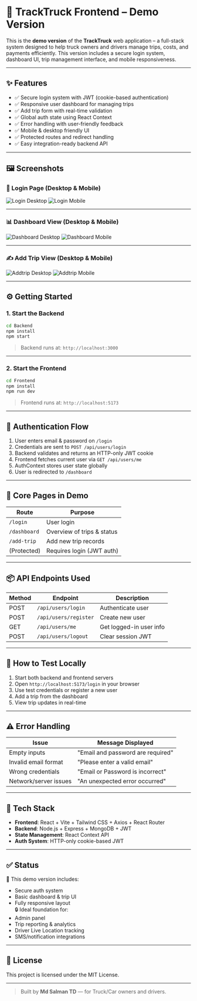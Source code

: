# 🚛 TrackTruck Frontend – Demo Version

This is the **demo version** of the **TrackTruck** web application – a full-stack system designed to help truck owners and drivers manage trips, costs, and payments efficiently. This version includes a secure login system, dashboard UI, trip management interface, and mobile responsiveness.

---

## ✨ Features

- ✅ Secure login system with JWT (cookie-based authentication)
- ✅ Responsive user dashboard for managing trips
- ✅ Add trip form with real-time validation
- ✅ Global auth state using React Context
- ✅ Error handling with user-friendly feedback
- ✅ Mobile & desktop friendly UI
- ✅ Protected routes and redirect handling
- ✅ Easy integration-ready backend API

---

## 🖼️ Screenshots

### 🔐 Login Page (Desktop & Mobile)

![Login Desktop](./public/images/login-desktop.png)
![Login Mobile](./public/images/login-mobile.png)

---

### 📊 Dashboard View (Desktop & Mobile)

![Dashboard Desktop](./public/images/dashboard-desktop.png)
![Dashboard Mobile](./public/images/dashboard-mobile.png)

---

### ✍️ Add Trip View (Desktop & Mobile)

![Addtrip Desktop](./public/images/addtrip-desktop.png)
![Addtrip Mobile](./public/images/addtrip-mobile.png)

---

## ⚙️ Getting Started

### 1. Start the Backend

```bash
cd Backend
npm install
npm start
```

> Backend runs at: `http://localhost:3000`

---

### 2. Start the Frontend

```bash
cd Frontend
npm install
npm run dev
```

> Frontend runs at: `http://localhost:5173`

---

## 🔐 Authentication Flow

1. User enters email & password on `/login`
2. Credentials are sent to `POST /api/users/login`
3. Backend validates and returns an HTTP-only JWT cookie
4. Frontend fetches current user via `GET /api/users/me`
5. AuthContext stores user state globally
6. User is redirected to `/dashboard`

---

## 🧭 Core Pages in Demo

| Route             | Purpose                        |
|------------------|--------------------------------|
| `/login`         | User login                     |
| `/dashboard`     | Overview of trips & status     |
| `/add-trip`      | Add new trip records           |
| (Protected)      | Requires login (JWT auth)      |

---

## 📦 API Endpoints Used

| Method | Endpoint               | Description              |
|--------|------------------------|--------------------------|
| POST   | `/api/users/login`     | Authenticate user        |
| POST   | `/api/users/register`  | Create new user          |
| GET    | `/api/users/me`        | Get logged-in user info  |
| POST   | `/api/users/logout`    | Clear session JWT        |

---

## 🧪 How to Test Locally

1. Start both backend and frontend servers
2. Open `http://localhost:5173/login` in your browser
3. Use test credentials or register a new user
4. Add a trip from the dashboard
5. View trip updates in real-time

---

## ⚠️ Error Handling

| Issue                     | Message Displayed                  |
|--------------------------|-------------------------------------|
| Empty inputs              | "Email and password are required"  |
| Invalid email format      | "Please enter a valid email"       |
| Wrong credentials         | "Email or Password is incorrect"   |
| Network/server issues     | "An unexpected error occurred"     |

---

## 🧰 Tech Stack

- **Frontend**: React + Vite + Tailwind CSS + Axios + React Router
- **Backend**: Node.js + Express + MongoDB + JWT
- **State Management**: React Context API
- **Auth System**: HTTP-only cookie-based JWT

---

## ✅ Status

🚀 This demo version includes:
- Secure auth system
- Basic dashboard & trip UI
- Fully responsive layout  
🔒 Ideal foundation for:
- Admin panel  
- Trip reporting & analytics  
- Driver Live Location tracking  
- SMS/notification integrations

---

## 📄 License

This project is licensed under the MIT License.

---

> Built by **Md Salman TD** — for Truck/Car owners and drivers.

